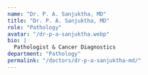 ```yaml
---
name: "Dr. P. A. Sanjuktha, MD"
title: "Dr. P. A. Sanjuktha, MD"
role: "Pathology"
avatar: "/dr-p-a-sanjuktha.webp"
bio: |
  Pathologist & Cancer Diagnostics
department: "Pathology"
permalink: "/doctors/dr-p-a-sanjuktha-md/"
---
```

